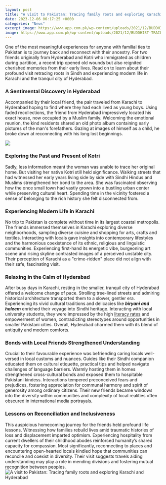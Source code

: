 ```yaml
---
layout: post
title: "A visit to Pakistan: Tracing family roots and exploring Karachi and Hyderabad"
date: 2023-12-06 06:17:25 +0000
categories: "News"
excerpt_image: https://www.app.com.pk/wp-content/uploads/2021/12/BUDDHIST-TRAIL-EXPLORING-RUINS-OF-ANCIENT-KINGDOM-OF-GANDHARA-IN-PAKISTAN-768x403.jpg
image: https://www.app.com.pk/wp-content/uploads/2021/12/BUDDHIST-TRAIL-EXPLORING-RUINS-OF-ANCIENT-KINGDOM-OF-GANDHARA-IN-PAKISTAN-768x403.jpg
---
```


One of the most meaningful experiences for anyone with familial ties to Pakistan is to journey back and reconnect with their ancestry. For two friends originally from Hyderabad and Kotri who immigrated as children during partition, a recent trip opened old wounds but also reignited cherished memories from their early lives. Read on to learn about their profound visit retracing roots in Sindh and experiencing modern life in Karachi and the tranquil city of Hyderabad.  
### A Sentimental Discovery in Hyderabad
Accompanied by their local friend, the pair traveled from Karachi to Hyderabad hoping to find where they had each lived as young boys. Using faded recollections, the friend from Hyderabad impressively located his exact house, now occupied by a Muslim family. Welcoming the emotional reunion, the kind residents shared an old photo album containing early pictures of the man's forefathers. Gazing at images of himself as a child, he broke down at reconnecting with his long lost beginnings.  

![](https://blog.graana.com/wp-content/uploads/2020/08/iStock-1178452874-min-1-1.jpg)
### Exploring the Past and Present of Kotri  
Sadly, less information meant the woman was unable to trace her original home. But visiting her native Kotri still held significance. Walking streets that had witnessed her early years living side by side with Sindhi Hindus and Muslims strengthened her bond to the area. She was fascinated observing how the once small town had vastly grown into a bustling urban center while preserving cultural heart. Spending time in the vicinity fostered a sense of belonging to the rich history she felt disconnected from.
### Experiencing Modern Life in Karachi       
No trip to Pakistan is complete without time in its largest coastal metropolis. The friends immersed themselves in Karachi exploring diverse neighborhoods, sampling diverse cuisine and shopping for arts, crafts and textiles. Interacting with locals gave insights into contemporary lifestyles and the harmonious coexistence of its ethnic, religious and linguistic communities. Experiencing first-hand its energetic vibe, burgeoning art scene and rising skyline contrasted images of a perceived unstable city. Their perception of Karachi as a "crime-ridden" place did not align with their safe, fascinating visit.
### Relaxing in the Calm of Hyderabad   
After busy days in Karachi, resting in the smaller, tranquil city of Hyderabad offered a welcome change of pace. Strolling tree-lined streets and admiring historical architecture transported them to a slower, gentler era. Experiencing its vivid cultural traditions and delicacies like **_biryani and haleem_** enriched their voyage into Sindhi heritage. Interacting with local university students, they were impressed by the high [literacy rates](https://pagetimes.github.io/2024-01-09-uc0c1-ub9c8-ub9ac-ub178-uacf5-ud654-uad6d/) and empowerment of women, contradicting stereotypes around opportunities in smaller Pakistani cities. Overall, Hyderabad charmed them with its blend of antiquity and modern comforts.      
### Bonds with Local Friends Strengthened Understanding
Crucial to their favourable experience was befriending caring locals well-versed in local customs and nuances. Guides like their Sindhi companion educated them on cultural etiquette, practical tips and helped navigate challenges of language barriers. Warmly hosting them in homes strengthened cross-cultural bonds and exposed them to hospitable Pakistani kindess. Interactions tempered preconceived fears and prejudices, fostering appreciation for communal harmony and spirit of generosity among ordinary citizens. Their new friends became windows into the diversity within communities and complexity of local realities often obscured in international media portrayals.
### Lessons on Reconciliation and Inclusiveness  
This auspicious homecoming journey for the friends held profound life lessons. Witnessing how families rebuild lives amid traumatic histories of loss and displacement imparted optimism. Experiencing hospitality from current dwellers of their childhood abodes reinforced humanity’s shared capacity for compassion. Most significantly, reconnecting to places and encountering open-hearted locals kindled hope that communities can reconcile and coexist in diversity. Their visit suggests travels aiding understanding may play a role in mending divisions and fostering mutual recognition between peoples.
![A visit to Pakistan: Tracing family roots and exploring Karachi and Hyderabad](https://www.app.com.pk/wp-content/uploads/2021/12/BUDDHIST-TRAIL-EXPLORING-RUINS-OF-ANCIENT-KINGDOM-OF-GANDHARA-IN-PAKISTAN-768x403.jpg)